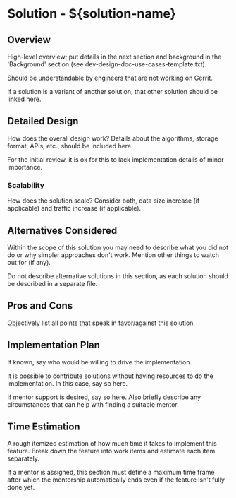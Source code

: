 # Solution - ${solution-name}

## <a id="overview"> Overview

High-level overview; put details in the next section and background in
the 'Background' section (see dev-design-doc-use-cases-template.txt).

Should be understandable by engineers that are not working on Gerrit.

If a solution is a variant of another solution, that other solution
should be linked here.

## <a id="detailed-design"> Detailed Design

How does the overall design work? Details about the algorithms,
storage format, APIs, etc., should be included here.

For the initial review, it is ok for this to lack implementation
details of minor importance.

### <a id="scalability"> Scalability

How does the solution scale? Consider both, data size increase (if
applicable) and traffic increase (if applicable).

## <a id="alternatives-considered"> Alternatives Considered

Within the scope of this solution you may need to describe what you did
not do or why simpler approaches don't work. Mention other things to
watch out for (if any).

Do not describe alternative solutions in this section, as each solution
should be described in a separate file.

## <a id="pros-and-cons"> Pros and Cons

Objectively list all points that speak in favor/against this solution.

## <a id="implementation-plan"> Implementation Plan

If known, say who would be willing to drive the implementation.

It is possible to contribute solutions without having resources to do
the implementation. In this case, say so here.

If mentor support is desired, say so here. Also briefly describe any
circumstances that can help with finding a suitable mentor.

## <a id="time-estimation"> Time Estimation

A rough itemized estimation of how much time it takes to implement this
feature. Break down the feature into work items and estimate each item
separately.

If a mentor is assigned, this section must define a maximum time frame
after which the mentorship automatically ends even if the feature isn't
fully done yet.
